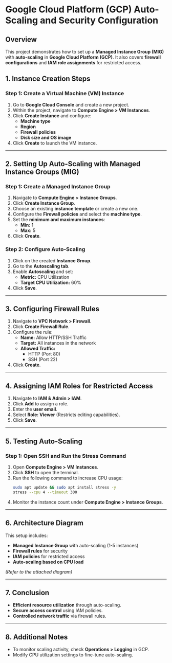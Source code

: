 # **Google Cloud Platform (GCP) Auto-Scaling and Security Configuration**

## **Overview**
This project demonstrates how to set up a **Managed Instance Group (MIG)** with **auto-scaling** in **Google Cloud Platform (GCP)**. It also covers **firewall configurations** and **IAM role assignments** for restricted access.

## **1. Instance Creation Steps**

### **Step 1: Create a Virtual Machine (VM) Instance**
1. Go to **Google Cloud Console** and create a new project.
2. Within the project, navigate to **Compute Engine > VM Instances**.
3. Click **Create Instance** and configure:
   - **Machine type**
   - **Region**
   - **Firewall policies**
   - **Disk size and OS image**
4. Click **Create** to launch the VM instance.

---

## **2. Setting Up Auto-Scaling with Managed Instance Groups (MIG)**

### **Step 1: Create a Managed Instance Group**
1. Navigate to **Compute Engine > Instance Groups**.
2. Click **Create Instance Group**.
3. Choose an existing **instance template** or create a new one.
4. Configure the **Firewall policies** and select the **machine type**.
5. Set the **minimum and maximum instances**:
   - **Min:** 1
   - **Max:** 5
6. Click **Create**.

### **Step 2: Configure Auto-Scaling**
1. Click on the created **Instance Group**.
2. Go to the **Autoscaling tab**.
3. Enable **Autoscaling** and set:
   - **Metric:** CPU Utilization
   - **Target CPU Utilization:** 60%
4. Click **Save**.

---

## **3. Configuring Firewall Rules**

1. Navigate to **VPC Network > Firewall**.
2. Click **Create Firewall Rule**.
3. Configure the rule:
   - **Name:** Allow HTTP/SSH Traffic
   - **Target:** All instances in the network
   - **Allowed Traffic:**
     - HTTP (Port 80)
     - SSH (Port 22)
4. Click **Create**.

---

## **4. Assigning IAM Roles for Restricted Access**

1. Navigate to **IAM & Admin > IAM**.
2. Click **Add** to assign a role.
3. Enter the **user email**.
4. Select **Role: Viewer** (Restricts editing capabilities).
5. Click **Save**.

---

## **5. Testing Auto-Scaling**

### **Step 1: Open SSH and Run the Stress Command**
1. Open **Compute Engine > VM Instances**.
2. Click **SSH** to open the terminal.
3. Run the following command to increase CPU usage:
   ```bash
   sudo apt update && sudo apt install stress -y
   stress --cpu 4 --timeout 300
   ```
4. Monitor the instance count under **Compute Engine > Instance Groups**.

---

## **6. Architecture Diagram**
This setup includes:
- **Managed Instance Group** with auto-scaling (1-5 instances)
- **Firewall rules** for security
- **IAM policies** for restricted access
- **Auto-scaling based on CPU load**

*(Refer to the attached diagram)*

---

## **7. Conclusion**
- **Efficient resource utilization** through auto-scaling.
- **Secure access control** using IAM policies.
- **Controlled network traffic** via firewall rules.

---

## **8. Additional Notes**
- To monitor scaling activity, check **Operations > Logging** in GCP.
- Modify CPU utilization settings to fine-tune auto-scaling.

